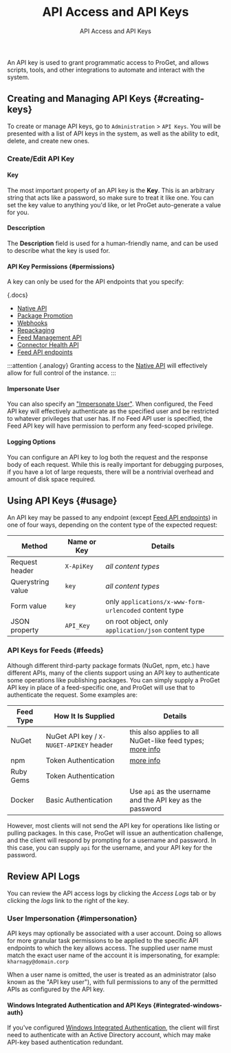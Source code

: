 ﻿---
title: API Access and API Keys
subtitle: API Access and API Keys
sequence: 120
keywords: proget, api
---

An API key is used to grant programmatic access to ProGet, and allows scripts, tools, and other integrations to automate and interact with the system.

## Creating and Managing API Keys {#creating-keys}

To create or manage API keys, go to `Administration` > `API Keys`. You will be presented with a list of API keys in the system, as well as the ability to edit, delete, and create new ones.

### Create/Edit API Key

#### Key

The most important property of an API key is the **Key**. This is an arbitrary string that acts like a password, so make sure to treat it like one. You can set the key value to anything you'd like, or let ProGet auto-generate a value for you.

#### Desccription

The **Description** field is used for a human-friendly name, and can be used to describe what the key is used for.

#### API Key Permissions {#permissions}

A key can only be used for the API endpoints that you specify:

{.docs}
- [Native API](/docs/proget/reference/api#native)
- [Package Promotion](/docs/proget/reference/api/package-promotion)
- [Webhooks](/docs/proget/reference/api/webhook)
- [Repackaging](/docs/proget/reference/api/repackaging.htm)
- [Feed Management API](/docs/proget/reference/api/feed-management)
- [Connector Health API](/docs/proget/reference/api/connector-health)
- [Feed API endpoints](#feeds)

:::attention {.analogy}
Granting access to the [Native API](/docs/proget/reference/api#native) will effectively allow for full control of the instance.
:::

#### Impersonate User

You can also specify an ["Impersonate User"](#impersonation). When configured, the Feed API key will effectively authenticate as the specified user and be restricted to whatever privileges that user has. If no Feed API user is specified, the Feed API key will have permission to perform any feed-scoped privilege.

#### Logging Options

You can configure an API key to log both the request and the response body of each request. While this is really important for debugging purposes, if you have a lot of large requests, there will be a nontrivial overhead and amount of disk space required.

## Using API Keys {#usage}
 
An API key may be passed to any endpoint (except [Feed API endpoints](#feeds)) in one of four ways, depending on the content type of the expected request:

| Method | Name or Key | Details |
|----|----|----|
|Request header| `X-ApiKey` | *all content types* |
|Querystring value| `key` | *all content types* |
|Form value| `key` | only `applications/x-www-form-urlencoded` content type |
|JSON property | `API_Key` | on root object, only `application/json` content type |

### API Keys for Feeds {#feeds}

Although different third-party package formats (NuGet, npm, etc.) have different APIs, many of the clients support using an API key to authenticate some operations like publishing packages. You can simply supply a ProGet API key in place of a feed-specific one, and ProGet will use that to authenticate the request. Some examples are:

| Feed Type | How It Is Supplied | Details |
|---|---|---|
| NuGet | NuGet API key / `X-NUGET-APIKEY` header | this also applies to all NuGet-like feed types; [more info](/docs/proget/feeds/nuget#nuget) |
| npm | Token Authentication | [more info](/docs/proget/feeds/npm#token) |
| Ruby Gems | Token Authentication |  |
| Docker | Basic Authentication | Use `api` as the username and the API key as the password |

However, most clients will not send the API key for operations like listing or pulling packages. In this case, ProGet will issue an authentication challenge, and the client will respond by prompting for a username and password. In this case, you can supply `api` for the username, and your API key for the password.

## Review API Logs

You can review the API access logs by clicking the _Access Logs_ tab or by clicking the _logs_ link to the right of the key.

### User Impersonation {#impersonation}

API keys may optionally be associated with a user account. Doing so allows for more granular task permissions to be applied to the specific API endpoints to which the key allows access. The supplied user name must match the exact user name of the account it is impersonating, for example: `kharnagy@domain.corp`

When a user name is omitted, the user is treated as an administrator (also known as the "API key user"), with full permissions to any of the permitted APIs as configured by the API key.

#### Windows Integrated Authentication and API Keys {#integrated-windows-auth}

If you've configured [Windows Integrated Authentication](/docs/various/ldap/integrated-authentication), the client will first need to authenticate with an Active Directory account, which may make API-key based authentication redundant.
